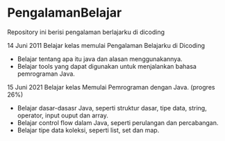 # PengalamanBelajar
Repository ini berisi pengalaman berlajarku di dicoding

14 Juni 2011
Belajar kelas memulai Pengalaman Belajarku di Dicoding
  * Belajar tentang apa itu java dan alasan menggunakannya.
  * Belajar tools yang dapat digunakan untuk menjalankan bahasa pemrograman Java.

15 Juni 2021
Belajar kelas Memulai Pemrograman dengan Java. (progres 26%)
 * Belajar dasar-dasasr Java, seperti struktur dasar, tipe data, string, operator, input ouput dan array.
 * Belajar control flow dalam Java, seperti perulangan dan percabangan.
 * Belajar tipe data koleksi, seperti list, set dan map.
